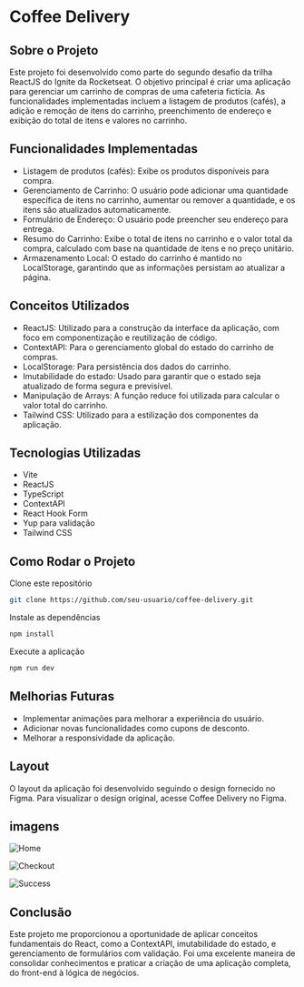 # Coffee Delivery

## Sobre o Projeto

Este projeto foi desenvolvido como parte do segundo desafio da trilha ReactJS do Ignite da Rocketseat. O objetivo principal é criar uma aplicação para gerenciar um carrinho de compras de uma cafeteria fictícia. As funcionalidades implementadas incluem a listagem de produtos (cafés), a adição e remoção de itens do carrinho, preenchimento de endereço e exibição do total de itens e valores no carrinho.

## Funcionalidades Implementadas

* Listagem de produtos (cafés): Exibe os produtos disponíveis para compra.
* Gerenciamento de Carrinho: O usuário pode adicionar uma quantidade específica de itens no carrinho, aumentar ou remover a quantidade, e os itens são atualizados automaticamente.
* Formulário de Endereço: O usuário pode preencher seu endereço para entrega.
* Resumo do Carrinho: Exibe o total de itens no carrinho e o valor total da compra, calculado com base na quantidade de itens e no preço unitário.
* Armazenamento Local: O estado do carrinho é mantido no LocalStorage, garantindo que as informações persistam ao atualizar a página.

## Conceitos Utilizados

* ReactJS: Utilizado para a construção da interface da aplicação, com foco em componentização e reutilização de código.
* ContextAPI: Para o gerenciamento global do estado do carrinho de compras.
* LocalStorage: Para persistência dos dados do carrinho.
* Imutabilidade do estado: Usado para garantir que o estado seja atualizado de forma segura e previsível.
* Manipulação de Arrays: A função reduce foi utilizada para calcular o valor total do carrinho.
* Tailwind CSS: Utilizado para a estilização dos componentes da aplicação.

## Tecnologias Utilizadas

* Vite
* ReactJS
* TypeScript
* ContextAPI
* React Hook Form
* Yup para validação
* Tailwind CSS

## Como Rodar o Projeto

Clone este repositório

```bash
git clone https://github.com/seu-usuario/coffee-delivery.git
```

Instale as dependências

```bash
npm install
```

Execute a aplicação

```bash
npm run dev
```

## Melhorias Futuras

* Implementar animações para melhorar a experiência do usuário.
* Adicionar novas funcionalidades como cupons de desconto.
* Melhorar a responsividade da aplicação.

## Layout

O layout da aplicação foi desenvolvido seguindo o design fornecido no Figma. Para visualizar o design original, acesse Coffee Delivery no Figma.

## imagens

![Home](./src/assets/imgs/home.png)

![Checkout](./src/assets/icons/checkout.png)

![Success](./src/assets/imgs/success.png)

## Conclusão

Este projeto me proporcionou a oportunidade de aplicar conceitos fundamentais do React, como a ContextAPI, imutabilidade do estado, e gerenciamento de formulários com validação. Foi uma excelente maneira de consolidar conhecimentos e praticar a criação de uma aplicação completa, do front-end à lógica de negócios.
